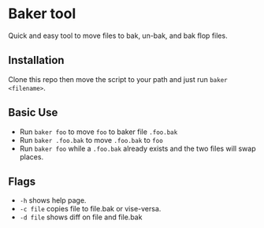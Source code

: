 #  Baker tool
Quick and easy tool to move files to bak, un-bak, and bak flop files.


 ## Installation
Clone this repo then move the script to your path and just run `baker <filename>`.  

## Basic Use

* Run `baker foo` to move `foo` to baker file `.foo.bak`
* Run `baker .foo.bak` to move `.foo.bak` to `foo`
* Run `baker foo` while a `.foo.bak` already exists and the two files will swap places.

## Flags

* `-h` shows help page.
* `-c file` copies file to file.bak or vise-versa. 
* `-d file` shows diff on file and file.bak

